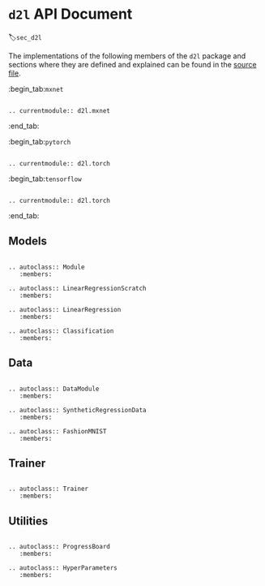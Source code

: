 # `d2l` API Document
:label:`sec_d2l`

The implementations of the following members of the `d2l` package and sections where they are defined and explained can be found in the [source file](https://github.com/d2l-ai/d2l-en/tree/master/d2l).


:begin_tab:`mxnet`

```eval_rst

.. currentmodule:: d2l.mxnet

```

:end_tab:

:begin_tab:`pytorch`

```eval_rst

.. currentmodule:: d2l.torch

```

:begin_tab:`tensorflow`

```eval_rst

.. currentmodule:: d2l.torch

```

:end_tab:

## Models

```eval_rst 

.. autoclass:: Module
   :members: 

.. autoclass:: LinearRegressionScratch
   :members:

.. autoclass:: LinearRegression
   :members:    

.. autoclass:: Classification
   :members:

```

## Data

```eval_rst 

.. autoclass:: DataModule
   :members: 

.. autoclass:: SyntheticRegressionData
   :members: 

.. autoclass:: FashionMNIST
   :members: 

```

## Trainer

```eval_rst 

.. autoclass:: Trainer
   :members: 

```

## Utilities

```eval_rst 

.. autoclass:: ProgressBoard
   :members: 

.. autoclass:: HyperParameters
   :members:    

```
